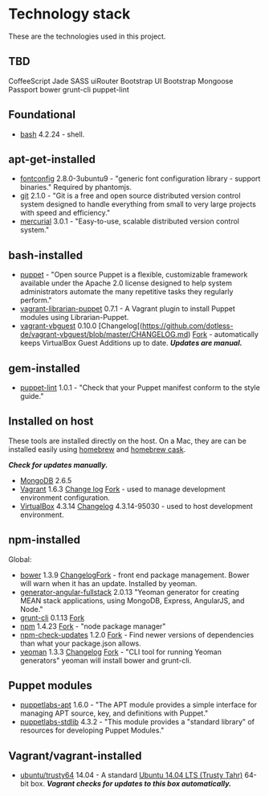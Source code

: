 # Technology stack

These are the technologies used in this project.

## TBD
CoffeeScript
Jade
SASS
uiRouter
Bootstrap
UI Bootstrap
Mongoose
Passport
bower
grunt-cli
puppet-lint

## Foundational

- [bash](http://www.gnu.org/software/bash/manual/bashref.html) 4.2.24 - shell.

## apt-get-installed

- [fontconfig](http://packages.ubuntu.com/precise/fontconfig) 2.8.0-3ubuntu9 - "generic font configuration library - support binaries."  Required by phantomjs.
- [git](http://git-scm.com/) 2.1.0 - "Git is a free and open source distributed version control system designed to handle everything from small to very large projects with speed and efficiency." 
- [mercurial](http://mercurial.selenic.com/) 3.0.1 - "Easy-to-use, scalable distributed version control system."

## bash-installed

- [puppet](http://puppetlabs.com/) - "Open source Puppet is a flexible, customizable framework available under the Apache 2.0 license designed to help system administrators automate the many repetitive tasks they regularly perform."
- [vagrant-librarian-puppet](https://github.com/mhahn/vagrant-librarian-puppet) 0.7.1 - A Vagrant plugin to install Puppet modules using Librarian-Puppet.
- [vagrant-vbguest](https://github.com/dotless-de/vagrant-vbguest) 0.10.0 [Changelog[(https://github.com/dotless-de/vagrant-vbguest/blob/master/CHANGELOG.md) [Fork](https://github.com/EATechnologies/vagrant-vbguest) - automatically keeps VirtualBox Guest Additions up to date.  ***Updates are manual.***

## gem-installed

- [puppet-lint](http://puppet-lint.com/) 1.0.1 - "Check that your Puppet manifest conform to the style guide."

## Installed on host

These tools are installed directly on the host.  On a Mac, they are can be installed easily using [homebrew](http://brew.sh/) and [homebrew cask](http://caskroom.io/).

***Check for updates manually.***

- [MongoDB](http://www.mongodb.org/) 2.6.5
- [Vagrant](https://www.vagrantup.com/) 1.6.3 [Change log](https://github.com/mitchellh/vagrant/blob/master/CHANGELOG.md) [Fork](https://github.com/EATechnologies/vagrant) - used to manage development environment configuration.
- [VirtualBox](https://www.virtualbox.org/) 4.3.14 [Changelog](https://www.virtualbox.org/wiki/Changelog) 4.3.14-95030 - used to host development environment.

## npm-installed

Global:

- [bower](https://www.npmjs.org/package/bower) 1.3.9 [Changelog](https://github.com/bower/bower/blob/master/CHANGELOG.md)[Fork](https://www.virtualbox.org/) - front end package management.  Bower will warn when it has an update.  Installed by yeoman.
- [generator-angular-fullstack](https://www.npmjs.org/package/generator-angular-fullstack) 2.0.13 "Yeoman generator for creating MEAN stack applications, using MongoDB, Express, AngularJS, and Node."
- [grunt-cli](https://github.com/gruntjs/grunt-cli) 0.1.13 [Fork](https://github.com/EATechnologies/grunt-cli) 
- [npm](https://npmjs.org/doc/) 1.4.23 [Fork](https://github.com/EATechnologies/npm) - "node package manager"
- [npm-check-updates](https://www.npmjs.org/package/npm-check-updates) 1.2.0 [Fork](https://github.com/EATechnologies/npm-check-updates) - Find newer versions of dependencies than what your package.json allows.
- [yeoman](http://yeoman.io/) 1.3.3 [Changelog](https://github.com/yeoman/yo/releases) [Fork](https://github.com/EATechnologies/yo) - "CLI tool for running Yeoman generators"  yeoman will install bower and grunt-cli.


## Puppet modules

- [puppetlabs-apt](https://forge.puppetlabs.com/puppetlabs/apt) 1.6.0 - "The APT module provides a simple interface for managing APT source, key, and definitions with Puppet."
- [puppetlabs-stdlib](https://forge.puppetlabs.com/puppetlabs/stdlib) 4.3.2 - "This module provides a "standard library" of resources for developing Puppet Modules."

## Vagrant/vagrant-installed

- [ubuntu/trusty64](https://vagrantcloud.com/ubuntu/trusty64) 14.04 - A standard [Ubuntu 14.04 LTS (Trusty Tahr)](http://releases.ubuntu.com/14.04/) 64-bit box.  ***Vagrant checks for updates to this box automatically.***